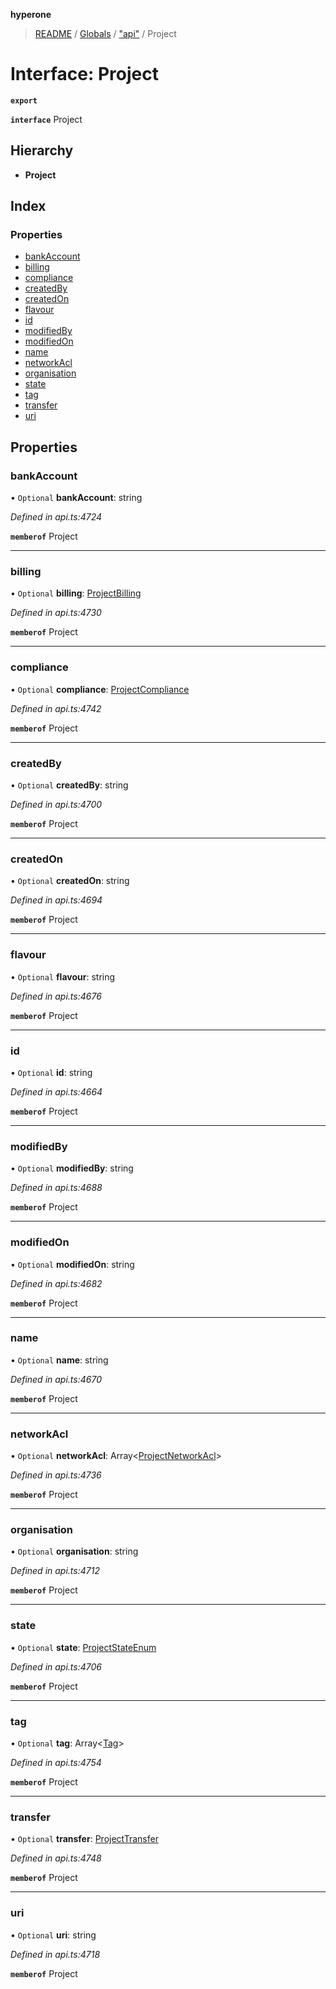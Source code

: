 **hyperone**

> [README](../README.md) / [Globals](../globals.md) / ["api"](../modules/_api_.md) / Project

# Interface: Project

**`export`** 

**`interface`** Project

## Hierarchy

* **Project**

## Index

### Properties

* [bankAccount](_api_.project.md#bankaccount)
* [billing](_api_.project.md#billing)
* [compliance](_api_.project.md#compliance)
* [createdBy](_api_.project.md#createdby)
* [createdOn](_api_.project.md#createdon)
* [flavour](_api_.project.md#flavour)
* [id](_api_.project.md#id)
* [modifiedBy](_api_.project.md#modifiedby)
* [modifiedOn](_api_.project.md#modifiedon)
* [name](_api_.project.md#name)
* [networkAcl](_api_.project.md#networkacl)
* [organisation](_api_.project.md#organisation)
* [state](_api_.project.md#state)
* [tag](_api_.project.md#tag)
* [transfer](_api_.project.md#transfer)
* [uri](_api_.project.md#uri)

## Properties

### bankAccount

• `Optional` **bankAccount**: string

*Defined in api.ts:4724*

**`memberof`** Project

___

### billing

• `Optional` **billing**: [ProjectBilling](_api_.projectbilling.md)

*Defined in api.ts:4730*

**`memberof`** Project

___

### compliance

• `Optional` **compliance**: [ProjectCompliance](_api_.projectcompliance.md)

*Defined in api.ts:4742*

**`memberof`** Project

___

### createdBy

• `Optional` **createdBy**: string

*Defined in api.ts:4700*

**`memberof`** Project

___

### createdOn

• `Optional` **createdOn**: string

*Defined in api.ts:4694*

**`memberof`** Project

___

### flavour

• `Optional` **flavour**: string

*Defined in api.ts:4676*

**`memberof`** Project

___

### id

• `Optional` **id**: string

*Defined in api.ts:4664*

**`memberof`** Project

___

### modifiedBy

• `Optional` **modifiedBy**: string

*Defined in api.ts:4688*

**`memberof`** Project

___

### modifiedOn

• `Optional` **modifiedOn**: string

*Defined in api.ts:4682*

**`memberof`** Project

___

### name

• `Optional` **name**: string

*Defined in api.ts:4670*

**`memberof`** Project

___

### networkAcl

• `Optional` **networkAcl**: Array\<[ProjectNetworkAcl](_api_.projectnetworkacl.md)>

*Defined in api.ts:4736*

**`memberof`** Project

___

### organisation

• `Optional` **organisation**: string

*Defined in api.ts:4712*

**`memberof`** Project

___

### state

• `Optional` **state**: [ProjectStateEnum](../enums/_api_.projectstateenum.md)

*Defined in api.ts:4706*

**`memberof`** Project

___

### tag

• `Optional` **tag**: Array\<[Tag](_api_.tag.md)>

*Defined in api.ts:4754*

**`memberof`** Project

___

### transfer

• `Optional` **transfer**: [ProjectTransfer](_api_.projecttransfer.md)

*Defined in api.ts:4748*

**`memberof`** Project

___

### uri

• `Optional` **uri**: string

*Defined in api.ts:4718*

**`memberof`** Project
